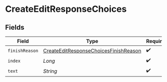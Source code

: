 # CreateEditResponseChoices


## Fields

| Field                                                                                                 | Type                                                                                                  | Required                                                                                              | Description                                                                                           |
| ----------------------------------------------------------------------------------------------------- | ----------------------------------------------------------------------------------------------------- | ----------------------------------------------------------------------------------------------------- | ----------------------------------------------------------------------------------------------------- |
| `finishReason`                                                                                        | [CreateEditResponseChoicesFinishReason](../../models/shared/CreateEditResponseChoicesFinishReason.md) | :heavy_check_mark:                                                                                    | N/A                                                                                                   |
| `index`                                                                                               | *Long*                                                                                                | :heavy_check_mark:                                                                                    | N/A                                                                                                   |
| `text`                                                                                                | *String*                                                                                              | :heavy_check_mark:                                                                                    | N/A                                                                                                   |
